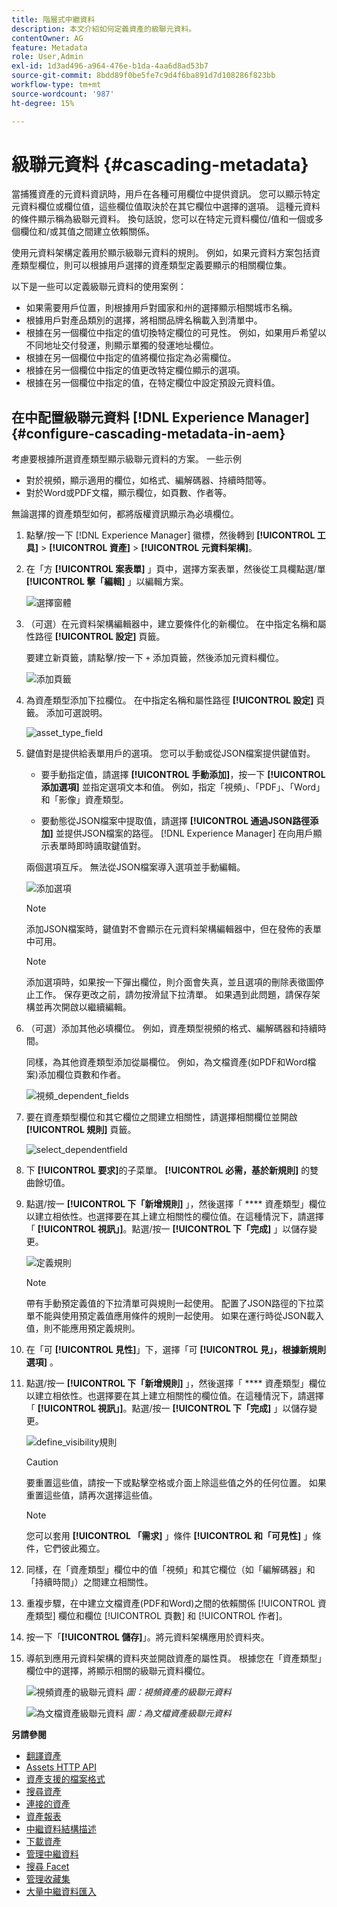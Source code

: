 ```yaml
---
title: 階層式中繼資料
description: 本文介紹如何定義資產的級聯元資料。
contentOwner: AG
feature: Metadata
role: User,Admin
exl-id: 1d3ad496-a964-476e-b1da-4aa6d8ad53b7
source-git-commit: 8bdd89f0be5fe7c9d4f6ba891d7d108286f823bb
workflow-type: tm+mt
source-wordcount: '987'
ht-degree: 15%

---
```


# 級聯元資料 {#cascading-metadata}

當捕獲資產的元資料資訊時，用戶在各種可用欄位中提供資訊。 您可以顯示特定元資料欄位或欄位值，這些欄位值取決於在其它欄位中選擇的選項。 這種元資料的條件顯示稱為級聯元資料。 換句話說，您可以在特定元資料欄位/值和一個或多個欄位和/或其值之間建立依賴關係。

使用元資料架構定義用於顯示級聯元資料的規則。 例如，如果元資料方案包括資產類型欄位，則可以根據用戶選擇的資產類型定義要顯示的相關欄位集。

以下是一些可以定義級聯元資料的使用案例：

* 如果需要用戶位置，則根據用戶對國家和州的選擇顯示相關城市名稱。
* 根據用戶對產品類別的選擇，將相關品牌名稱載入到清單中。
* 根據在另一個欄位中指定的值切換特定欄位的可見性。 例如，如果用戶希望以不同地址交付發運，則顯示單獨的發運地址欄位。
* 根據在另一個欄位中指定的值將欄位指定為必需欄位。
* 根據在另一個欄位中指定的值更改特定欄位顯示的選項。
* 根據在另一個欄位中指定的值，在特定欄位中設定預設元資料值。

## 在中配置級聯元資料 [!DNL Experience Manager] {#configure-cascading-metadata-in-aem}

考慮要根據所選資產類型顯示級聯元資料的方案。 一些示例

* 對於視頻，顯示適用的欄位，如格式、編解碼器、持續時間等。
* 對於Word或PDF文檔，顯示欄位，如頁數、作者等。

無論選擇的資產類型如何，都將版權資訊顯示為必填欄位。

1. 點擊/按一下 [!DNL Experience Manager] 徽標，然後轉到 **[!UICONTROL 工具]** > **[!UICONTROL 資產]** > **[!UICONTROL 元資料架構]**。
1. 在「方 **[!UICONTROL 案表單]** 」頁中，選擇方案表單，然後從工具欄點選/單 **[!UICONTROL 擊「編輯]** 」以編輯方案。

   ![選擇窗體](assets/select_form.png)

1. （可選）在元資料架構編輯器中，建立要條件化的新欄位。 在中指定名稱和屬性路徑 **[!UICONTROL 設定]** 頁籤。

   要建立新頁籤，請點擊/按一下 `+` 添加頁籤，然後添加元資料欄位。

   ![添加頁籤](assets/add_tab.png)

1. 為資產類型添加下拉欄位。 在中指定名稱和屬性路徑 **[!UICONTROL 設定]** 頁籤。 添加可選說明。

   ![asset_type_field](assets/asset_type_field.png)

1. 鍵值對是提供給表單用戶的選項。 您可以手動或從JSON檔案提供鍵值對。

   * 要手動指定值，請選擇 **[!UICONTROL 手動添加]**，按一下 **[!UICONTROL 添加選項]** 並指定選項文本和值。 例如，指定「視頻」、「PDF」、「Word」和「影像」資產類型。

   * 要動態從JSON檔案中提取值，請選擇 **[!UICONTROL 通過JSON路徑添加]** 並提供JSON檔案的路徑。 [!DNL Experience Manager] 在向用戶顯示表單時即時讀取鍵值對。

   兩個選項互斥。 無法從JSON檔案導入選項並手動編輯。

   ![添加選項](assets/add_choice.png)

   >[!NOTE]
   >
   >添加JSON檔案時，鍵值對不會顯示在元資料架構編輯器中，但在發佈的表單中可用。

   >[!NOTE]
   >
   >添加選項時，如果按一下彈出欄位，則介面會失真，並且選項的刪除表徵圖停止工作。 保存更改之前，請勿按滑鼠下拉清單。 如果遇到此問題，請保存架構並再次開啟以繼續編輯。

1. （可選）添加其他必填欄位。 例如，資產類型視頻的格式、編解碼器和持續時間。

   同樣，為其他資產類型添加從屬欄位。 例如，為文檔資產(如PDF和Word檔案)添加欄位頁數和作者。

   ![視頻_dependent_fields](assets/video_dependent_fields.png)

1. 要在資產類型欄位和其它欄位之間建立相關性，請選擇相關欄位並開啟 **[!UICONTROL 規則]** 頁籤。

   ![select_dependentfield](assets/select_dependentfield.png)

1. 下 **[!UICONTROL 要求]**&#x200B;的子菜單。 **[!UICONTROL 必需，基於新規則]** 的雙曲餘切值。
1. 點選/按一 **[!UICONTROL 下「新增規則]** 」，然後選擇「 **** 資產類型」欄位以建立相依性。也選擇要在其上建立相關性的欄位值。在這種情況下，請選擇「 **[!UICONTROL 視訊」]**。點選/按一 **[!UICONTROL 下「完成]** 」以儲存變更。

   ![定義規則](assets/define_rule.png)

   >[!NOTE]
   >
   >帶有手動預定義值的下拉清單可與規則一起使用。 配置了JSON路徑的下拉菜單不能與使用預定義值應用條件的規則一起使用。 如果在運行時從JSON載入值，則不能應用預定義規則。

1. 在「可 **[!UICONTROL 見性]**」下，選擇「可 **[!UICONTROL 見」，根據新規則選項]** 。

1. 點選/按一 **[!UICONTROL 下「新增規則]** 」，然後選擇「 **** 資產類型」欄位以建立相依性。也選擇要在其上建立相關性的欄位值。在這種情況下，請選擇「 **[!UICONTROL 視訊」]**。點選/按一 **[!UICONTROL 下「完成]** 」以儲存變更。

   ![define_visibility規則](assets/define_visibilityrule.png)

   >[!CAUTION]
   >
   >要重置這些值，請按一下或點擊空格或介面上除這些值之外的任何位置。 如果重置這些值，請再次選擇這些值。

   >[!NOTE]
   >
   >您可以套用 **[!UICONTROL 「需求]** 」條件 **[!UICONTROL 和「可見性]** 」條件，它們彼此獨立。

1. 同樣，在「資產類型」欄位中的值「視頻」和其它欄位（如「編解碼器」和「持續時間」）之間建立相關性。
1. 重複步驟，在中建立文檔資產(PDF和Word)之間的依賴關係 [!UICONTROL 資產類型] 欄位和欄位 [!UICONTROL 頁數] 和 [!UICONTROL 作者]。
1. 按一下「**[!UICONTROL 儲存]**」。將元資料架構應用於資料夾。

1. 導航到應用元資料架構的資料夾並開啟資產的屬性頁。 根據您在「資產類型」欄位中的選擇，將顯示相關的級聯元資料欄位。

   ![視頻資產的級聯元資料](assets/video_asset.png)
   *圖：視頻資產的級聯元資料*

   ![為文檔資產級聯元資料](assets/doc_type_fields.png)
   *圖：為文檔資產級聯元資料*

**另請參閱**

* [翻譯資產](translate-assets.md)
* [Assets HTTP API](mac-api-assets.md)
* [資產支援的檔案格式](file-format-support.md)
* [搜尋資產](search-assets.md)
* [連接的資產](use-assets-across-connected-assets-instances.md)
* [資產報表](asset-reports.md)
* [中繼資料結構描述](metadata-schemas.md)
* [下載資產](download-assets-from-aem.md)
* [管理中繼資料](manage-metadata.md)
* [搜尋 Facet](search-facets.md)
* [管理收藏集](manage-collections.md)
* [大量中繼資料匯入](metadata-import-export.md)
